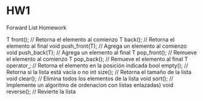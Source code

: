 # HW1

Forward List Homework

T front(); // Retorna el elemento al comienzo
T back(); // Retorna el elemento al final
void push_front(T); // Agrega un elemento al comienzo
void push_back(T); // Agrega un elemento al final
T pop_front(); // Remueve el elemento al comienzo
T pop_back(); // Remueve el elemento al final
T operator[ ](int); // Retorna el elemento en la posición indicada
bool empty(); // Retorna si la lista está vacía o no
int size(); // Retorna el tamaño de la lista
void clear(); // Elimina todos los elementos de la lista
void sort(); // Implemente un algoritmo de ordenacion con listas enlazadas)
void reverse(); // Revierte la lista
